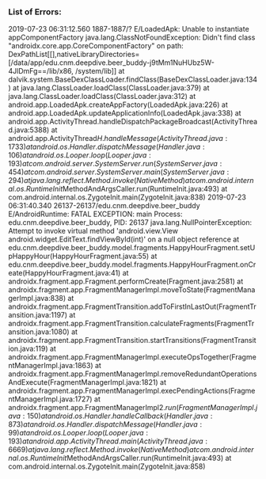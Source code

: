 ### List of Errors:

2019-07-23 06:31:12.560 1887-1887/? E/LoadedApk: Unable to instantiate appComponentFactory
    java.lang.ClassNotFoundException: Didn't find class "androidx.core.app.CoreComponentFactory" on path: DexPathList[[],nativeLibraryDirectories=[/data/app/edu.cnm.deepdive.beer_buddy-j9tMm1NuHUbz5W-4JlDmFg==/lib/x86, /system/lib]]
        at dalvik.system.BaseDexClassLoader.findClass(BaseDexClassLoader.java:134)
        at java.lang.ClassLoader.loadClass(ClassLoader.java:379)
        at java.lang.ClassLoader.loadClass(ClassLoader.java:312)
        at android.app.LoadedApk.createAppFactory(LoadedApk.java:226)
        at android.app.LoadedApk.updateApplicationInfo(LoadedApk.java:338)
        at android.app.ActivityThread.handleDispatchPackageBroadcast(ActivityThread.java:5388)
        at android.app.ActivityThread$H.handleMessage(ActivityThread.java:1733)
        at android.os.Handler.dispatchMessage(Handler.java:106)
        at android.os.Looper.loop(Looper.java:193)
        at com.android.server.SystemServer.run(SystemServer.java:454)
        at com.android.server.SystemServer.main(SystemServer.java:294)
        at java.lang.reflect.Method.invoke(Native Method)
        at com.android.internal.os.RuntimeInit$MethodAndArgsCaller.run(RuntimeInit.java:493)
        at com.android.internal.os.ZygoteInit.main(ZygoteInit.java:838)
2019-07-23 06:31:40.340 26137-26137/edu.cnm.deepdive.beer_buddy E/AndroidRuntime: FATAL EXCEPTION: main
    Process: edu.cnm.deepdive.beer_buddy, PID: 26137
    java.lang.NullPointerException: Attempt to invoke virtual method 'android.view.View android.widget.EditText.findViewById(int)' on a null object reference
        at edu.cnm.deepdive.beer_buddy.model.fragments.HappyHourFragment.setUpHappyHour(HappyHourFragment.java:55)
        at edu.cnm.deepdive.beer_buddy.model.fragments.HappyHourFragment.onCreate(HappyHourFragment.java:41)
        at androidx.fragment.app.Fragment.performCreate(Fragment.java:2581)
        at androidx.fragment.app.FragmentManagerImpl.moveToState(FragmentManagerImpl.java:838)
        at androidx.fragment.app.FragmentTransition.addToFirstInLastOut(FragmentTransition.java:1197)
        at androidx.fragment.app.FragmentTransition.calculateFragments(FragmentTransition.java:1080)
        at androidx.fragment.app.FragmentTransition.startTransitions(FragmentTransition.java:119)
        at androidx.fragment.app.FragmentManagerImpl.executeOpsTogether(FragmentManagerImpl.java:1863)
        at androidx.fragment.app.FragmentManagerImpl.removeRedundantOperationsAndExecute(FragmentManagerImpl.java:1821)
        at androidx.fragment.app.FragmentManagerImpl.execPendingActions(FragmentManagerImpl.java:1727)
        at androidx.fragment.app.FragmentManagerImpl$2.run(FragmentManagerImpl.java:150)
        at android.os.Handler.handleCallback(Handler.java:873)
        at android.os.Handler.dispatchMessage(Handler.java:99)
        at android.os.Looper.loop(Looper.java:193)
        at android.app.ActivityThread.main(ActivityThread.java:6669)
        at java.lang.reflect.Method.invoke(Native Method)
        at com.android.internal.os.RuntimeInit$MethodAndArgsCaller.run(RuntimeInit.java:493)
        at com.android.internal.os.ZygoteInit.main(ZygoteInit.java:858)

